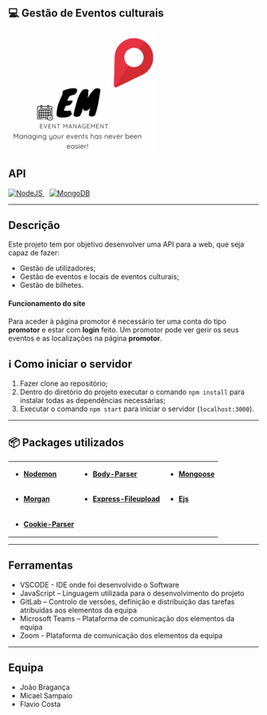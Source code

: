 
## :computer: Gestão de Eventos culturais 

<a style="display:block;">
<img src="backend/public/images/img/EV2.png" alt="Covid" width="300px">
</a>  


## API

<a href="http://nodejs.org" style="margin-right: 10px">
<img src="https://img.shields.io/badge/NodeJS-✓-blue" alt="NodeJS">
</a>
<a href="https://mongodb.com" style="margin-right: 10px">
<img src="https://img.shields.io/badge/MongoDB-✓-blue" alt="MongoDB">
</a>

---

## Descrição

Este projeto tem por objetivo desenvolver uma API para a web, que seja capaz de fazer:

* Gestão de utilizadores;
* Gestão de eventos e locais de eventos culturais;
* Gestão de bilhetes.

#### Funcionamento do site


Para aceder à página promotor é necessário ter uma conta do tipo **promotor** e estar com **login** feito.
Um promotor pode ver gerir os seus eventos e as localizações na página **promotor**. 


## ℹ️ Como iniciar o servidor

1. Fazer clone ao repositório;
2. Dentro do diretório do projeto executar o comando `npm install` para instalar todas as dependências necessárias; 
3. Executar o comando `npm start` para iniciar o servidor (`localhost:3000`).

---

## 📦️ Packages utilizados


<table>
<tr>
<td>

+ **[Nodemon](http://nodemon.io)** 

</td>
<td>

+ **[Body-Parser](https://www.npmjs.com/package/body-parser)** 

</td>
<td>

+ **[Mongoose](https://mongoosejs.com)** 

</td>
<tr>
<td>

+ **[Morgan](https://www.npmjs.com/package/morgan)** 

</td>
<td>

+ **[Express-Fileupload](https://www.npmjs.com/package/express-fileupload)** 

</td>

<td>

+ **[Ejs](https://ejs.co)** 

</td>

</tr>

<tr>
<td>

+ **[Cookie-Parser](https://www.npmjs.com/package/cookie-parser)** 

</td>
</tr>

</tr>
</table>

---

## Ferramentas


* VSCODE - IDE onde foi desenvolvido o Software
* JavaScript – Linguagem utilizada para o desenvolvimento do projeto
* GitLab – Controlo de versões, definição e distribuição das tarefas atribuídas aos elementos da equipa
* Microsoft Teams – Plataforma de comunicação dos elementos da equipa
* Zoom - Plataforma de comunicação dos elementos da equipa

---

## Equipa


* João Bragança
* Micael Sampaio
* Flavio Costa


